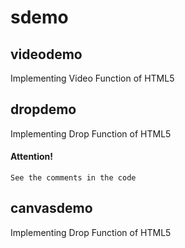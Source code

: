 # sdemo

## videodemo
  Implementing Video Function of HTML5
## dropdemo
  Implementing Drop Function of HTML5

#### Attention!
    See the comments in the code
## canvasdemo
  Implementing Drop Function of HTML5